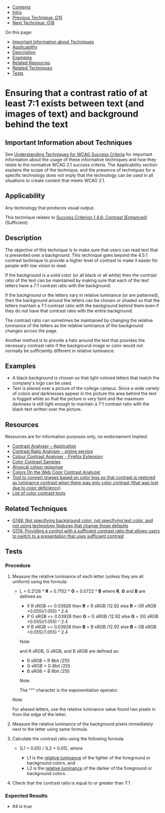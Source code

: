 -   [Contents](https://www.w3.org/WAI/WCAG21/Techniques/#techniques "Table of Contents")
-   [Intro](https://www.w3.org/WAI/WCAG21/Techniques/#introduction "Introduction to Techniques")
-   [Previous Technique: G15](G15)
-   [Next Technique: G18](G18)

On this page:

-   [Important Information about Techniques](#important-information)
-   [Applicability](#applicability)
-   [Description](#description)
-   [Examples](#examples)
-   [Related Resources](#resources)
-   [Related Techniques](#related)
-   [Tests](#tests)

Ensuring that a contrast ratio of at least 7:1 exists between text (and images of text) and background behind the text
======================================================================================================================

Important Information about Techniques
--------------------------------------

See [Understanding Techniques for WCAG Success Criteria](https://www.w3.org/WAI/WCAG21/Understanding/understanding-techniques) for important information about the usage of these informative techniques and how they relate to the normative WCAG 2.1 success criteria. The Applicability section explains the scope of the technique, and the presence of techniques for a specific technology does not imply that the technology can be used in all situations to create content that meets WCAG 2.1.

Applicability
-------------

Any technology that produces visual output.

This technique relates to [Success Criterion 1.4.6: Contrast (Enhanced)](https://www.w3.org/WAI/WCAG21/Understanding/contrast-enhanced) (Sufficient).

Description
-----------

The objective of this technique is to make sure that users can read text that is presented over a background. This technique goes beyond the 4.5:1 contrast technique to provide a higher level of contrast to make it easier for people with low vision to read.

If the background is a solid color (or all black or all white) then the contrast ratio of the text can be maintained by making sure that each of the text letters have a 7:1 contrast ratio with the background.

If the background or the letters vary in relative luminance (or are patterned), then the background around the letters can be chosen or shaded so that the letters maintain a 7:1 contrast ratio with the background behind them even if they do not have that contrast ratio with the entire background.

The contrast ratio can sometimes be maintained by changing the relative luminance of the letters as the relative luminance of the background changes across the page.

Another method is to provide a halo around the text that provides the necessary contrast ratio if the background image or color would not normally be sufficiently different in relative luminance.

Examples
--------

-   A black background is chosen so that light colored letters that match the company's logo can be used.
-   Text is placed over a picture of the college campus. Since a wide variety of colors and darknesses appear in the picture the area behind the text is fogged white so that the picture is very faint and the maximum darkness is still light enough to maintain a 7:1 contrast ratio with the black text written over the picture.

Resources
---------

Resources are for information purposes only, no endorsement implied.

-   [Contrast Analyser – Application](https://www.paciellogroup.com/resources/contrastanalyser/)
-   [Contrast Ratio Analyser - online service](http://juicystudio.com/services/luminositycontrastratio.php)
-   [Colour Contrast Analyser - Firefox Extension](http://juicystudio.com/article/colour-contrast-analyser-firefox-extension.php)
-   [Color Contrast Samples](http://trace.wisc.edu/contrast-ratio-examples/)
-   [Atypical colour response](https://www.w3.org/Graphics/atypical-color-response)
-   [Colors On the Web Color Contrast Analyzer](http://www.colorsontheweb.com/colorcontrast.asp)
-   [Tool to convert images based on color loss so that contrast is restored as luminance contrast when there was only color contrast (that was lost due to color deficiency)](http://www.vischeck.com/daltonize/runDaltonize.php)
-   [List of color contrast tools](http://www.456bereastreet.com/archive/200709/10_colour_contrast_checking_tools_to_improve_the_accessibility_of_your_design/)

Related Techniques
------------------

-   [G148: Not specifying background color, not specifying text color, and not using technology features that change those defaults](https://www.w3.org/WAI/WCAG21/Techniques/general/G148)
-   [G174: Providing a control with a sufficient contrast ratio that allows users to switch to a presentation that uses sufficient contrast](https://www.w3.org/WAI/WCAG21/Techniques/general/G174)

Tests
-----

### Procedure

1.  Measure the relative luminance of each letter (unless they are all uniform) using the formula:

    -   L = 0.2126 \* **R** + 0.7152 \* **G** + 0.0722 \* **B** where **R**, **G** and **B** are defined as:

        -   if R sRGB &lt;= 0.03928 then **R** = R sRGB /12.92 else **R** = ((R sRGB +0.055)/1.055) ^ 2.4
        -   if G sRGB &lt;= 0.03928 then **G** = G sRGB /12.92 else **G** = ((G sRGB +0.055)/1.055) ^ 2.4
        -   if B sRGB &lt;= 0.03928 then **B** = B sRGB /12.92 else **B** = ((B sRGB +0.055)/1.055) ^ 2.4

        Note

        and R sRGB, G sRGB, and B sRGB are defined as:

        -   R sRGB = R 8bit /255
        -   G sRGB = G 8bit /255
        -   B sRGB = B 8bit /255

        Note

        The "^" character is the exponentiation operator.

    Note

    For aliased letters, use the relative luminance value found two pixels in from the edge of the letter.

2.  Measure the relative luminance of the background pixels immediately next to the letter using same formula.
3.  Calculate the contrast ratio using the following formula.

    -   (L1 + 0.05) / (L2 + 0.05), where

        -   L1 is the [relative luminance](https://www.w3.org/TR/WCAG21/#) of the lighter of the foreground or background colors, and
        -   L2 is the [relative luminance](https://www.w3.org/TR/WCAG21/#) of the darker of the foreground or background colors.

4.  Check that the contrast ratio is equal to or greater than 7:1

### Expected Results

-   \#4 is true
